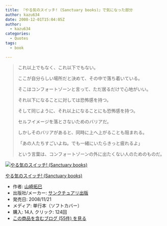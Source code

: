 ```yaml
---
title: 『やる気のスイッチ! (Sanctuary books)』で気になった部分
author: kazu634
date: 2008-12-01T15:04:05Z
author:
  - kazu634
categories:
  - Quotes
tags:
  - book

---
```

<div class="section">
<blockquote>
<p>
      これ以上でもなく、これ以下でもない。
</p>
    
<p>
      ここが自分らしい場所だと決めて、その中で落ち着いている。
</p>
    
<p>
      そこはコンフォートゾーンと言って、ただ居るだけで心地がいい。
</p>
    
<p>
      それ以下になることに対しては恐怖感を持つ。
</p>
    
<p>
      そして同じように、それ以上になることにも恐怖感を持つ。
</p>
    
<p>
      セルフイメージを落とさないためのバリアだ。
</p>
    
<p>
      しかしそのバリアがあると、同時に上へ上がることも阻まれる。
</p>
    
<p>
      「あの人たちすごいよね。でも一緒にいたらきっと疲れるよ」
</p>
    
<p>
      という言葉は、コンフォートゾーンの外に出たくない人のためのものだ。
</p>
</blockquote>
  
<div class="hatena-asin-detail">
<a href="http://www.amazon.co.jp/dp/4861139260/?tag=hatena_st1-22&ascsubtag=d-7ibv" onclick="__gaTracker('send', 'event', 'outbound-article', 'http://www.amazon.co.jp/dp/4861139260/?tag=hatena_st1-22&ascsubtag=d-7ibv', '');"><img src="https://images-na.ssl-images-amazon.com/images/I/41dCl%2BK7z0L._SL160_.jpg" class="hatena-asin-detail-image" alt="やる気のスイッチ! (Sanctuary books)" title="やる気のスイッチ! (Sanctuary books)" /></a></p> 
    
<div class="hatena-asin-detail-info">
<p class="hatena-asin-detail-title">
<a href="http://www.amazon.co.jp/dp/4861139260/?tag=hatena_st1-22&ascsubtag=d-7ibv" onclick="__gaTracker('send', 'event', 'outbound-article', 'http://www.amazon.co.jp/dp/4861139260/?tag=hatena_st1-22&ascsubtag=d-7ibv', 'やる気のスイッチ! (Sanctuary books)');">やる気のスイッチ! (Sanctuary books)</a>
</p>
      
<ul>
<li>
<span class="hatena-asin-detail-label">作者:</span> <a href="http://d.hatena.ne.jp/keyword/%BB%B3%BA%EA%C2%F3%CC%A6" onclick="__gaTracker('send', 'event', 'outbound-article', 'http://d.hatena.ne.jp/keyword/%BB%B3%BA%EA%C2%F3%CC%A6', '山崎拓巳');" class="keyword">山崎拓巳</a>
</li>
<li>
<span class="hatena-asin-detail-label">出版社/メーカー:</span> <a href="http://d.hatena.ne.jp/keyword/%A5%B5%A5%F3%A5%AF%A5%C1%A5%E5%A5%A2%A5%EA%BD%D0%C8%C7" onclick="__gaTracker('send', 'event', 'outbound-article', 'http://d.hatena.ne.jp/keyword/%A5%B5%A5%F3%A5%AF%A5%C1%A5%E5%A5%A2%A5%EA%BD%D0%C8%C7', 'サンクチュアリ出版');" class="keyword">サンクチュアリ出版</a>
</li>
<li>
<span class="hatena-asin-detail-label">発売日:</span> 2008/11/21
</li>
<li>
<span class="hatena-asin-detail-label">メディア:</span> 単行本（ソフトカバー）
</li>
<li>
<span class="hatena-asin-detail-label">購入</span>: 14人 <span class="hatena-asin-detail-label">クリック</span>: 124回
</li>
<li>
<a href="http://d.hatena.ne.jp/asin/4861139260" onclick="__gaTracker('send', 'event', 'outbound-article', 'http://d.hatena.ne.jp/asin/4861139260', 'この商品を含むブログ (55件) を見る');" target="_blank">この商品を含むブログ (55件) を見る</a>
</li>
</ul>
</div>
    
<div class="hatena-asin-detail-foot">
</div>
</div>
</div>
